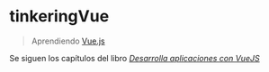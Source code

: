 # tinkeringVue

> Aprendiendo [Vue.js](https://vuejs.org/)

Se siguen los capítulos del libro [_Desarrolla aplicaciones con VueJS_](https://legacy.gitbook.com/book/jdonsan/desarrolla-aplicaciones-con-vuejs/details)